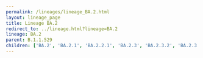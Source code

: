 ```yaml
---
permalink: /lineages/lineage_BA.2.html
layout: lineage_page
title: Lineage BA.2
redirect_to: ../lineage.html?lineage=BA.2
lineage: BA.2
parent: B.1.1.529
children: ['BA.2', 'BA.2.1', 'BA.2.2.1', 'BA.2.3', 'BA.2.3.2', 'BA.2.3.11', 'BA.2.3.20', 'BA.2.3.21', 'BA.2.9', 'BA.2.10', 'BA.2.10.1', 'BA.2.12.1', 'BA.2.13', 'BA.2.14', 'BA.2.23', 'BA.2.36', 'BA.2.56', 'BA.2.75', 'BA.2.75.1', 'BA.2.75.2', 'BA.2.75.4', 'BA.2.75.5', 'BA.2.75.6', 'BA.2.76', 'BA.2.82']
---
```

